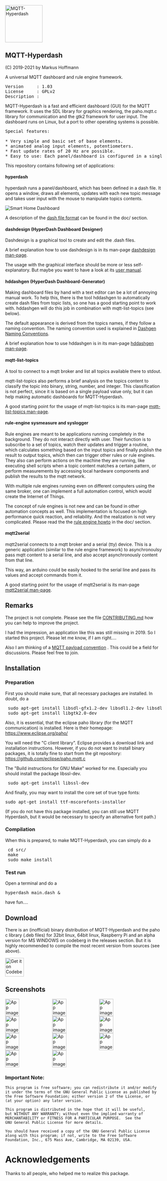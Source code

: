 <img alt="MQTT-Hyperdash" src="icons/MQTT-Hyperdash-logo.png" width="120" />

## MQTT-Hyperdash

(C) 2019-2021 by Markus Hoffmann

A universal MQTT dashboard and rule engine framework.

<pre>
Version     : 1.03
License     : GPLv2
Description :
</pre>

MQTT-Hyperdash is a fast and efficient dashboard (GUI) for the MQTT framework. 
It uses the SDL library for graphics rendering, the paho.mqtt.c library for 
communication and the gtk2 framework for user input. 
The dashboard runs on Linux, but a port to other operating systems is possible. 

<pre>
Special features:

* Very simple and basic set of base elements. 
* animated analog input elements, potentiometers.
* Fast update rates of 20 Hz are possible.
* Easy to use: Each panel/dashboard is configured in a single .dash file.
</pre>

This repository contains following set of applications: 

#### hyperdash 

hyperdash runs a panel/dashboard, which has been defined in a dash file. It
opens a window, draws all elements, updates with each new topic message and 
takes user input with the mouse to manipulate topics contents. 

![Smart Home Dashboard](screenshots/Haussteuerung.png)

A description of the [dash file format](doc/MQTT-Hyperdash-file-format.md) can
be found in the doc/ section.

#### dashdesign (HyperDash Dashboard Designer)

Dashdesign is a graphical tool to create and edit the .dash files. 

A brief explanation how to use dashdesign is in its man-page 
[dashdesign man-page](src/dashdesign.1).

The usage with the graphical interface should be more or less self-explanatory. 
But maybe you want to have a look at its 
[user manual](doc/MQTT-dashdesign-user-manual.md).


#### hddashgen (HyperDash Dashboard-Generator)

Making dashboard files by hand with a text editor can be a lot of annoying 
manual work. To help this, there is the tool hddashgen to automatically create
dash files from topic lists, so one has a good starting point to work with.
hddashgen will do this job in combination with mqtt-list-topics (see below).

The default appearance is derived from the topics names, if they follow a
naming convention. The naming convention used is explained in 
[Dashgen Naming Conventions](doc/MQTT-dashgen-naming-conventions.md).

A brief explanation how to use hddashgen is in its man-page 
[hddashgen man-page](src/hddashgen.1).


#### mqtt-list-topics

A tool to connect to a mqtt broker and list all topics available there to 
stdout. 

mqtt-list-topics also performs a brief analysis on the topics content to 
classify the topic into binary, string, number, and integer. This 
classification is not perfect, since it is based on a single payload value only, 
but it can help making automatic dashboards for MQTT-Hyperdash. 

A good starting point for the usage of mqtt-list-topics is its man-page 
[mqtt-list-topics man-page](src/mqtt-list-topics.1).

#### rule-engine sysmeasure and syslogger

Rule engines are meant to be applications running completely in the background. 
They do not interact directly with user. Their function is to subscribe to a 
set of topics, watch their updates and trigger a routine, which calculates 
something based on the input topics and finally publish the result to output
topics, which then can trigger other rules or rule engines. They also can
perform actions on the machine they are running, like executing shell scripts
when a topic content matches a certain pattern, or perform measurements by
accessing local hardware components and publish the results to the mqtt network.

With multiple rule engines running even on different computers using the same
broker, one can implement a full automation control, which would create the
Internet of Things. 

The concept of rule engines is not new and can be found in other automation
concepts as well. This  implementation is focused on high performance quick
reaction, and reliability. And the realization is not very complicated. Please
read the the [rule engine howto](doc/MQTT-rule-engine-howto.md) in
the doc/ section.

#### mqtt2serial

mqtt2serial connects to a mqtt broker and a serial (tty) device. This is
a generic application (similar to the rule engine framework) to asynchronoulsy 
pass mqtt content to a serial line, and also accept asynchronously content from 
that line.

This way, an arduino could be easily hooked to the serial line and pass its
values and accept commands from it.

A good starting point for the usage of mqtt2serial is its man-page 
[mqtt2serial man-page](src/mqtt2serial.1).

## Remarks

The project is not complete. Please see the file 
[CONTRIBUTING.md](CONTRIBUTING.md) how you can help to improve the project. 

I had the impression, an application like this was still missing in 2019. 
So I started this project. Please let me know, if I am right....

Also I am thinking of a
[MQTT payload convention](doc/MQTT-Hyperdash-payload-conventions.md)
. This could be a field for discussions. Please feel free to join.


## Installation

### Preparation

First you should make sure, that all necessary packages are installed. 
In doubt, do a 

<pre>
 sudo apt-get install libsdl-gfx1.2-dev libsdl1.2-dev libsdl-ttf2.0-dev
 sudo apt-get install libgtk2.0-dev 
</pre>

Also, it is essential, that the eclipse paho library 
(for the MQTT communication) is installed. 
Here is their homepage: https://www.eclipse.org/paho/

You will need the "C client library". Eclipse provides a download link
and installation instructions. However, if you do not want to install
binary packages, it is totally fine to start from the git repository:
https://github.com/eclipse/paho.mqtt.c

The "Build instructions for GNU Make" worked for me. Especially you should 
install the package libssl-dev.

<pre>
 sudo apt-get install libssl-dev
</pre>
 
And finally, you may want to install the core set of true type fonts:

<pre>
sudo apt-get install ttf-mscorefonts-installer
</pre>

(If you do not have this package installed, you can still use MQTT Hyperdash, 
but it would be necessary to specify an alternative font path.)

### Compilation

When this is prepared, to make MQTT-Hyperdash, 
you can simply do a 

<pre>
 cd src/
 make
 sudo make install
</pre>

### Test run

Open a terminal and do a 

<pre>
hyperdash main.dash &
</pre>

have fun....


## Download

There is an (inofficial) binary distribution of MQTT-Hyperdash and the paho c
library (.deb files) for 32bit linux, 64bit linux, Raspberry Pi and an alpha
version for MS WINDOWS on codeberg in the releases section.  But it is highly
recommended  to compile the most recent version from sources (see above). 

<a href="https://codeberg.org/kollo/MQTT-Hyperdash/">
    <img alt="Get it on Codeberg" src="https://get-it-on.codeberg.org/get-it-on-blue-on-white.png" height="60">
</a>


## Screenshots

<div style="display:flex;">
<img alt="App image" src="screenshots/sysmeasure.png" width="30%">
<img alt="App image" src="screenshots/plottest.png" width="30%">
<img alt="App image" src="screenshots/metertest.png" width="30%">
</div>
<div style="display:flex;">
<img alt="App image" src="screenshots/main.png" width="30%">
<img alt="App image" src="screenshots/input.png" width="30%">
<img alt="App image" src="screenshots/hddashgen.png" width="30%">
</div>
<div style="display:flex;">
<img alt="App image" src="screenshots/feinstaub.png" width="30%">
<img alt="App image" src="screenshots/dashdesign.png" width="30%">
<img alt="App image" src="screenshots/buttontest.png" width="30%">
</div>
<div style="display:flex;">
<img alt="App image" src="screenshots/Solar.png" width="30%">
<img alt="App image" src="screenshots/Haussteuerung.png" width="30%">
</div>

### Important Note:

    This program is free software; you can redistribute it and/or modify
    it under the terms of the GNU General Public License as published by
    the Free Software Foundation; either version 2 of the License, or
    (at your option) any later version.

    This program is distributed in the hope that it will be useful,
    but WITHOUT ANY WARRANTY; without even the implied warranty of
    MERCHANTABILITY or FITNESS FOR A PARTICULAR PURPOSE.  See the
    GNU General Public License for more details.

    You should have received a copy of the GNU General Public License
    along with this program; if not, write to the Free Software
    Foundation, Inc., 675 Mass Ave, Cambridge, MA 02139, USA.



Acknowledgements
================

Thanks to all people, who helped me to realize this package.
